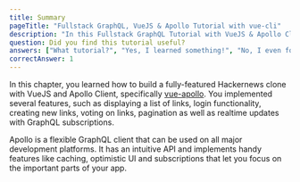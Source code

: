 ```yaml
---
title: Summary
pageTitle: "Fullstack GraphQL, VueJS & Apollo Tutorial with vue-cli"
description: "In this Fullstack GraphQL Tutorial with VueJS & Apollo Client you learned how to build a production-ready Hackernews clone using vue-cli & Graphcool."
question: Did you find this tutorial useful?
answers: ["What tutorial?", "Yes, I learned something!", "No, I even forgot what I knew before!", "Fish!"]
correctAnswer: 1
---
```


In this chapter, you learned how to build a fully-featured Hackernews clone with VueJS and Apollo Client, specifically [vue-apollo](https://github.com/Akryum/vue-apollo). You implemented several features, such as displaying a list of links, login functionality, creating new links, voting on links, pagination as well as realtime updates with GraphQL subscriptions.

Apollo is a flexible GraphQL client that can be used on all major development platforms. It has an intuitive API and implements handy features like caching, optimistic UI and subscriptions that let you focus on the important parts of your app.
